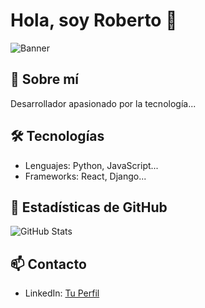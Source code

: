 # Hola, soy Roberto 👋

![Banner](ruta/banner.png)

## 🚀 Sobre mí
Desarrollador apasionado por la tecnología...

## 🛠️ Tecnologías
- Lenguajes: Python, JavaScript...
- Frameworks: React, Django...

## 🌟 Estadísticas de GitHub
![GitHub Stats](https://github-readme-stats.vercel.app/api?username=tu_usuario&show_icons=true)

## 📫 Contacto
- LinkedIn: [Tu Perfil](https://linkedin.com/in/tu-perfil)

